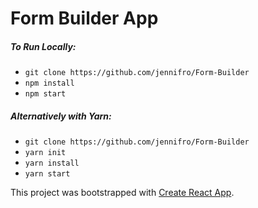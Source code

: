 # Form Builder App

##### To Run Locally:
- `git clone https://github.com/jennifro/Form-Builder`
- `npm install`
- `npm start`

##### Alternatively with Yarn:
- `git clone https://github.com/jennifro/Form-Builder`
- `yarn init`
- `yarn install`
- `yarn start`

This project was bootstrapped with [Create React App](https://github.com/facebookincubator/create-react-app).

